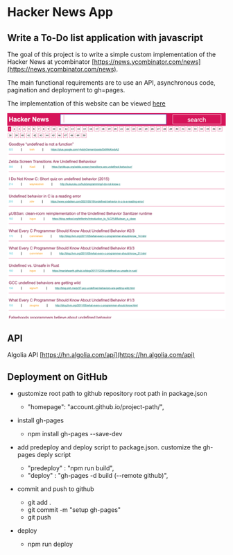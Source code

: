 # Hacker News App

## Write a To-Do list application with javascript

The goal of this project is to write a simple custom implementation of the Hacker News at ycombinator [https://news.ycombinator.com/news](https://news.ycombinator.com/news).

The main functional requirements are to use an API, asynchronous code, pagination and deployment to gh=pages.

The implementation of this website can be viewed [here](https://konstrukteur.github.io/hacker-news/)

![initial design](design.png)

## API

Algolia API [https://hn.algolia.com/api](https://hn.algolia.com/api)

## Deployment on GitHub

- gustomize root path to github repository root path in package.json

  - "homepage": "account.github.io/project-path/",

- install gh-pages

  - npm install gh-pages --save-dev

- add predeploy and deploy script to package.json. customize the gh-pages deply script

  - "predeploy" : "npm run build",
  - "deploy" : "gh-pages -d build (--remote github)",

- commit and push to github

  - git add .
  - git commit -m "setup gh-pages"
  - git push

- deploy
  - npm run deploy
